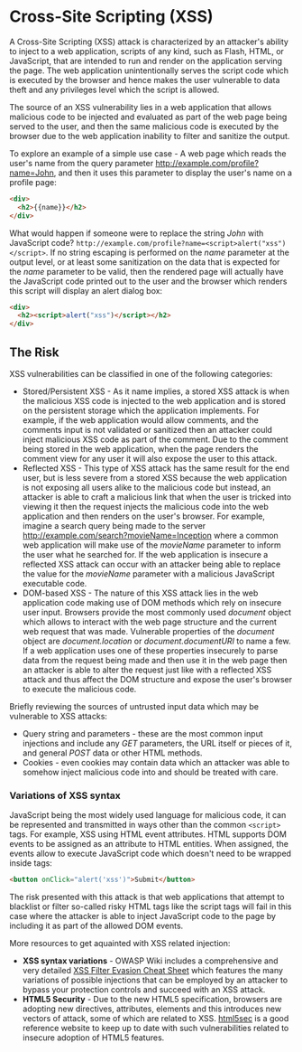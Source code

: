 # Cross-Site Scripting (XSS)

A Cross-Site Scripting (XSS) attack is characterized by an attacker's ability to inject to a web application, scripts of any kind, such as Flash, HTML, or JavaScript, that are intended to run and render on the application serving the page. The web application unintentionally serves the script code which is executed by the browser and hence makes the user vulnerable to data theft and any privileges level which the script is allowed.

The source of an XSS vulnerability lies in a web application that allows malicious code to be injected and evaluated as part of the web page being served to the user, and then the same malicious code is executed by the browser due to the web application inability to filter and sanitize the output.

To explore an example of a simple use case - A web page which reads the user's name from the query parameter http://example.com/profile?name=John, and then it uses this parameter to display the user's name on a profile page:
```html
<div>
  <h2>{{name}}</h2>
</div>
```
What would happen if someone were to replace the string *John* with JavaScript code? `http://example.com/profile?name=<script>alert("xss")</script>`.
If no string escaping is performed on the *name* parameter at the output level, or at least some sanitization on the data that is expected for the *name* parameter to be valid, then the rendered page will actually have the JavaScript code printed out to the user and the browser which renders this script will display an alert dialog box:
```html
<div>
  <h2><script>alert("xss")</script></h2>
</div>
```

## The Risk

XSS vulnerabilities can be classified in one of the following categories:
* Stored/Persistent XSS - As it name implies, a stored XSS attack is when the malicious XSS code is injected to the web application and is stored on the persistent storage which the application implements. For example, if the web application would allow comments, and the comments input is not validated or sanitized then an attacker could inject malicious XSS code as part of the comment. Due to the comment being stored in the web application, when the page renders the comment view for any user it will also expose the user to this attack.
* Reflected XSS - This type of XSS attack has the same result for the end user, but is less severe from a stored XSS because the web application is not exposing all users alike to the malicious code but instead, an attacker is able to craft a malicious link that when the user is tricked into viewing it then the request injects the malicious code into the web application and then renders on the user's browser. For example, imagine a search query being made to the server http://example.com/search?movieName=Inception where a common web application will make use of the *movieName* parameter to inform the user what he searched for. If the web application is insecure a reflected XSS attack can occur with an attacker being able to replace the value for the *movieName* parameter with a malicious JavaScript executable code.
* DOM-based XSS - The nature of this XSS attack lies in the web application code making use of DOM methods which rely on insecure user input. Browsers provide the most commonly used *document* object which allows to interact with the web page structure and the current web request that was made. Vulnerable properties of the *document* object are *document.location* or *document.documentURI* to name a few. If a web application uses one of these properties insecurely to parse data from the request being made and then use it in the web page then an attacker is able to alter the request just like with a reflected XSS attack and thus affect the DOM structure and expose the user's browser to execute the malicious code.

Briefly reviewing the sources of untrusted input data which may be vulnerable to XSS attacks:
* Query string and parameters - these are the most common input injections and include any *GET* parameters, the URL itself or pieces of it, and general *POST* data or other HTML methods.
* Cookies - even cookies may contain data which an attacker was able to somehow inject malicious code into and should be treated with care.

### Variations of XSS syntax

JavaScript being the most widely used language for malicious code, it can be represented and transmitted in ways other than the common `<script>` tags.
For example, XSS using HTML event attributes. HTML supports DOM events to be assigned as an attribute to HTML entities. When assigned, the events allow to execute JavaScript code which doesn't need to be wrapped inside **<script> ... </script>** tags:

```html
<button onClick="alert('xss')">Submit</button>
```

The risk presented with this attack is that web applications that attempt to blacklist or filter so-called risky HTML tags like the script tags will fail in this case where the attacker is able to inject JavaScript code to the page by including it as part of the allowed DOM events.

More resources to get aquainted with XSS related injection:
* **XSS syntax variations** - OWASP Wiki includes a comprehensive and very detailed [XSS Filter Evasion Cheat Sheet](https://www.owasp.org/index.php/XSS_Filter_Evasion_Cheat_Sheet) which features the many variations of possible injections that can be employed by an attacker to bypass your protection controls and succeed with an XSS attack.
* **HTML5 Security** - Due to the new HTML5 specification, browsers are adopting new directives, attributes, elements and this introduces new vectors of attack, some of which are related to XSS. [html5sec](https://html5sec.org/) is a good reference website to keep up to date with such vulnerabilities related to insecure adoption of HTML5 features.
